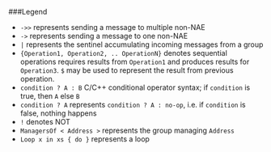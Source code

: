 ###Legend

* `->>` represents sending a message to multiple non-NAE
* `->` represents sending a message to one non-NAE
* `|` represents the sentinel accumulating incoming messages from a group
* `{Operation1, Operation2, .. OperationN}` denotes sequential operations
requires results from `Operation1` and produces results for `Operation3`. `$` may be used to represent the result from previous operation.
* `condition ? A : B` C/C++ conditional operator syntax; if `condition` is true, then `A` else `B`
* `condition ? A` represents `condition ? A : no-op`, i.e. if `condition` is false, nothing happens
* `!` denotes NOT
* `ManagersOf < Address >` represents the group managing `Address`
* `Loop x in xs { do }` represents a loop
